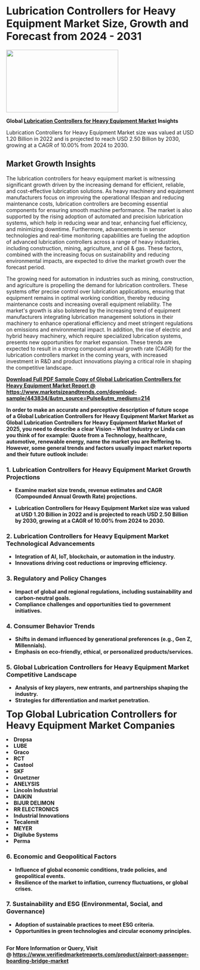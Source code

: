 <H1>Lubrication Controllers for Heavy Equipment Market Size, Growth and Forecast from 2024 - 2031</H1><img class="aligncenter size-medium wp-image-584254" src="https://thirdeyenews.in/wp-content/uploads/2024/09/Global-Market-Research-300x168.jpeg" alt="" width="300" height="168" /><p><strong>Global&nbsp;<a href="https://www.marketsizeandtrends.com/download-sample/443834/&amp;utm_source=Pulse&amp;utm_medium=214">Lubrication Controllers for Heavy Equipment Market</a> Insights</strong></p><p>Lubrication Controllers for Heavy Equipment Market size was valued at USD 1.20 Billion in 2022 and is projected to reach USD 2.50 Billion by 2030, growing at a CAGR of 10.00% from 2024 to 2030.</p><p><h2>Market Growth Insights</h2> <p>The lubrication controllers for heavy equipment market is witnessing significant growth driven by the increasing demand for efficient, reliable, and cost-effective lubrication solutions. As heavy machinery and equipment manufacturers focus on improving the operational lifespan and reducing maintenance costs, lubrication controllers are becoming essential components for ensuring smooth machine performance. The market is also supported by the rising adoption of automated and precision lubrication systems, which help in reducing wear and tear, enhancing fuel efficiency, and minimizing downtime. Furthermore, advancements in sensor technologies and real-time monitoring capabilities are fueling the adoption of advanced lubrication controllers across a range of heavy industries, including construction, mining, agriculture, and oil & gas. These factors, combined with the increasing focus on sustainability and reducing environmental impacts, are expected to drive the market growth over the forecast period.</p> <p><strong><a href="#"></a></strong></p> <p>The growing need for automation in industries such as mining, construction, and agriculture is propelling the demand for lubrication controllers. These systems offer precise control over lubrication applications, ensuring that equipment remains in optimal working condition, thereby reducing maintenance costs and increasing overall equipment reliability. The market's growth is also bolstered by the increasing trend of equipment manufacturers integrating lubrication management solutions in their machinery to enhance operational efficiency and meet stringent regulations on emissions and environmental impact. In addition, the rise of electric and hybrid heavy machinery, which require specialized lubrication systems, presents new opportunities for market expansion. These trends are expected to result in a strong compound annual growth rate (CAGR) for the lubrication controllers market in the coming years, with increased investment in R&D and product innovations playing a critical role in shaping the competitive landscape.</p> <p><strong><a href="#"></p><p><span class=""><strong>Download Full PDF Sample Copy of Global Lubrication Controllers for Heavy Equipment Market Report</strong> @ <a href="https://www.marketsizeandtrends.com/download-sample/443834/&amp;utm_source=Pulse&amp;utm_medium=214" target="_blank">https://www.marketsizeandtrends.com/download-sample/443834/&amp;utm_source=Pulse&amp;utm_medium=214</a></span></p><p>In order to make an accurate and perceptive description of future scope of a Global&nbsp;Lubrication Controllers for Heavy Equipment Market Market as Global&nbsp;Lubrication Controllers for Heavy Equipment Market Market of 2025, you need to describe a clear Vision &ndash; What Industry or Linda can you think of for example: Quote from a Technology, healthcare, automotive, renewable energy, name the market you are Reffering to. However, some general trends and factors usually impact market reports and their future outlook include:</p><h3>1.&nbsp;<strong>Lubrication Controllers for Heavy Equipment Market Growth Projections</strong></h3><ul><li>Examine market size trends, revenue estimates and CAGR (Compounded Annual Growth Rate) projections.</li><li><p>Lubrication Controllers for Heavy Equipment Market size was valued at USD 1.20 Billion in 2022 and is projected to reach USD 2.50 Billion by 2030, growing at a CAGR of 10.00% from 2024 to 2030.</p></li></ul><h3>2.&nbsp;<strong>Lubrication Controllers for Heavy Equipment Market Technological Advancements</strong></h3><ul><li>Integration of AI, IoT, blockchain, or automation in the industry.</li><li>Innovations driving cost reductions or improving efficiency.</li></ul><h3>3.&nbsp;<strong>Regulatory and Policy Changes</strong></h3><ul><li>Impact of global and regional regulations, including sustainability and carbon-neutral goals.</li><li>Compliance challenges and opportunities tied to government initiatives.</li></ul><h3>4.&nbsp;<strong>Consumer Behavior Trends</strong></h3><ul><li>Shifts in demand influenced by generational preferences (e.g., Gen Z, Millennials).</li><li>Emphasis on eco-friendly, ethical, or personalized products/services.</li></ul><h3>5.&nbsp;<strong>Global Lubrication Controllers for Heavy Equipment Market Competitive Landscape</strong></h3><ul><li>Analysis of key players, new entrants, and partnerships shaping the industry.</li><li>Strategies for differentiation and market penetration.</li></ul><p data-pm-slice="1 1 []"><span style="color: inherit; font-family: inherit; font-size: 25px;">Top Global Lubrication Controllers for Heavy Equipment Market Companies</span></p><div class="" data-test-id=""><p><li>Dropsa</li><li> LUBE</li><li> Graco</li><li> RCT</li><li> Castool</li><li> SKF</li><li> Gruetzner</li><li> ANELYSIS</li><li> Lincoln Industrial</li><li> DAIKIN</li><li> BIJUR DELIMON</li><li> RR ELECTRONICS</li><li> Industrial Innovations</li><li> Tecalemit</li><li> MEYER</li><li> Digilube Systems</li><li> Perma</li></p></div><h3>6.&nbsp;<strong>Economic and Geopolitical Factors</strong></h3><ul><li>Influence of global economic conditions, trade policies, and geopolitical events.</li><li>Resilience of the market to inflation, currency fluctuations, or global crises.</li></ul><h3>7.&nbsp;<strong>Sustainability and ESG (Environmental, Social, and Governance)</strong></h3><ul><li>Adoption of sustainable practices to meet ESG criteria.</li><li>Opportunities in green technologies and circular economy principles.</li></ul><h2><strong style="font-size: 14px;">For More Information or Query, Visit @&nbsp;</strong><a style="background-color: #ffffff; font-size: 14px;" href="https://www.marketsizeandtrends.com/report/lubrication-controllers-for-heavy-equipment-market/" target="_blank">https://www.verifiedmarketreports.com/product/airport-passenger-boarding-bridge-market</a></h2>
